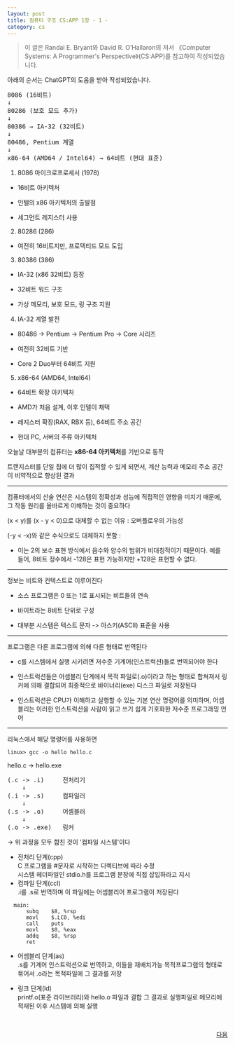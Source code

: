 ```yaml
---
layout: post 
title: 컴퓨터 구조 CS:APP 1장 - 1 -
category: cs
---
```


> 이 글은 Randal E. Bryant와 David R. O’Hallaron의 저서 《Computer Systems: A Programmer's Perspective》(CS:APP)를 참고하여 작성되었습니다.

아래의 순서는 ChatGPT의 도움을 받아 작성되었습니다.

<pre>
8086 (16비트)
↓
80286 (보호 모드 추가)
↓
80386 → IA-32 (32비트)
↓
80486, Pentium 계열
↓
x86-64 (AMD64 / Intel64) → 64비트 (현대 표준)
</pre>

1. 8086 마이크로프로세서 (1978)  
  - 16비트 아키텍처

  - 인텔의 x86 아키텍처의 출발점

  - 세그먼트 레지스터 사용

2. 80286 (286)
  - 여전히 16비트지만, 프로텍티드 모드 도입

3. 80386 (386)
  - IA-32 (x86 32비트) 등장

  - 32비트 워드 구조

  - 가상 메모리, 보호 모드, 링 구조 지원

4. IA-32 계열 발전
  - 80486 → Pentium → Pentium Pro → Core 시리즈

  - 여전히 32비트 기반

  - Core 2 Duo부터 64비트 지원

5. x86-64 (AMD64, Intel64)
  - 64비트 확장 아키텍처

  - AMD가 처음 설계, 이후 인텔이 채택

  - 레지스터 확장(RAX, RBX 등), 64비트 주소 공간

  - 현대 PC, 서버의 주류 아키텍처  


오늘날 대부분의 컴퓨터는 **x86-64 아키텍처**를 기반으로 동작

트랜지스터를 단일 칩에 더 많이 집적할 수 있게 되면서, 계산 능력과 메모리 주소 공간이 비약적으로 향상된 결과


---

컴퓨터에서의 산술 연산은 시스템의 정확성과 성능에 직접적인 영향을 미치기 때문에, 그 작동 원리를 올바르게 이해하는 것이 중요하다   

(x < y)를 (x - y < 0)으로 대체할 수 없는 이유 : 오버플로우의 가능성

(-y < -x)와 같은 수식으로도 대체하지 못함 :   
- 이는 2의 보수 표현 방식에서 음수와 양수의 범위가 비대칭적이기 때문이다. 예를 들어, 8비트 정수에서 -128은 표현 가능하지만 +128은 표현할 수 없다.

---

정보는 비트와 컨텍스트로 이루어진다

- 소스 프로그램은 0 또는 1로 표시되는 비트들의 연속

- 바이트라는 8비트 단위로 구성

- 대부분 시스템은 텍스트 문자 -> 아스키(ASCII) 표준을 사용

---

프로그램은 다른 프로그램에 의해 다른 형태로 번역된다

- c를 시스템에서 실행 시키려면 저수준 기계어(인스트럭션)들로 번역되어야 한다

- 인스트럭션들은 어셈블리 단계에서 목적 파일로(.o)이라고 하는 형태로 합쳐져서 링커에 의해 결합되어 최종적으로 바이너리(exe) 디스크 파일로 저장된다

- 인스트럭션은 CPU가 이해하고 실행할 수 있는 기본 연산 명령어를 의미하며, 어셈블리는 이러한 인스트럭션을 사람이 읽고 쓰기 쉽게 기호화한 저수준 프로그래밍 언어  

---

리눅스에서 해당 명령어를 사용하면  

```linux
linux> gcc -o hello hello.c
```

hello.c -> hello.exe

<pre>
(.c -> .i)     전처리기  
    ↓  
(.i -> .s)     컴파일러  
    ↓  
(.s -> .o)     어셈블러  
    ↓  
(.o -> .exe)   링커  
</pre>  

→ 위 과정을 모두 합친 것이 '컴파일 시스템'이다


- 전처리 단계(cpp)  
  C 프로그램을 #문자로 시작하는 디렉티브에 따라 수정  
  시스템 헤더파일인 stdio.h를 프로그램 문장에 직접 삽입하라고 지시  
- 컴파일 단계(ccl)  
  .i를 .s로 번역하며 이 파일에는 어셈블리어 프로그램이 저장된다

```
  main:
      subq    $8, %rsp
      movl    $.LC0, %edi
      call    puts
      movl    $0, %eax
      addq    $8, %rsp
      ret
```

- 어셈블리 단계(as)  
  .s를 기계어 인스트럭션으로 번역하고, 이들을 재배치가능 목적프로그램의 형태로 묶어서 .o라는 목적파일에 그 결과를 저장

- 링크 단계(ld)    
  printf.o(표준 라이브러리)와 hello.o 파일과 결합 그 결과로 실행파일로 메모리에 적재된 이후 시스템에 의해 실행

&nbsp;

<p style="display: flex; justify-content: space-between;">
<a href="cs-01-01.html"></a>
<a href="cs-01-02.html">다음</a>
</p>